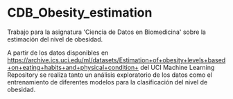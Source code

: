 # CDB_Obesity_estimation

Trabajo para la asignatura 'Ciencia de Datos en Biomedicina' sobre la estimación del nivel de obesidad.

A partir de los datos disponibles en https://archive.ics.uci.edu/ml/datasets/Estimation+of+obesity+levels+based+on+eating+habits+and+physical+condition+ del UCI Machine Learning Repository se realiza tanto un análisis exploratorio de los datos como el entrenamiento de diferentes modelos para la clasificación del nivel de obesidad.
